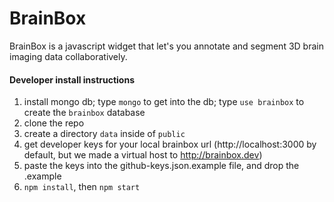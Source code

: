 # BrainBox
BrainBox is a javascript widget that let's you annotate and segment 3D brain imaging data collaboratively.

#### Developer install instructions

1. install mongo db; type `mongo` to get into the db; type `use brainbox` to create the `brainbox` database
2. clone the repo
3. create a directory `data` inside of `public`
4. get developer keys for your local brainbox url (http://localhost:3000 by default, but we made a virtual host to http://brainbox.dev)
5. paste the keys into the github-keys.json.example file, and drop the .example
6. `npm install`, then `npm start`
